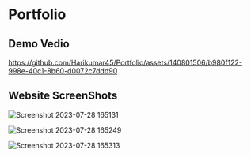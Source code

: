 # Portfolio

## Demo Vedio

https://github.com/Harikumar45/Portfolio/assets/140801506/b980f122-998e-40c1-8b60-d0072c7ddd90




## Website ScreenShots

![Screenshot 2023-07-28 165131](https://github.com/Harikumar45/Portfolio/assets/140801506/d9b38b6d-14cc-4f98-8775-ae8c9b012fd9)

![Screenshot 2023-07-28 165249](https://github.com/Harikumar45/Portfolio/assets/140801506/ca0cd240-568d-42ce-b6fb-5eea148d3027)

![Screenshot 2023-07-28 165313](https://github.com/Harikumar45/Portfolio/assets/140801506/c199233d-1cfc-422b-8e83-9fc860f9e442)













